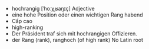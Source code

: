 - hochrangig	[ˈhoːχˌʁaŋɪç]	Adjective	
- eine hohe Position oder einen wichtigen Rang habend
- Cấp cao
- high-ranking
- Der Präsident traf sich mit hochrangigen Offizieren.
- der Rang (rank), ranghoch (of high rank)	No Latin root